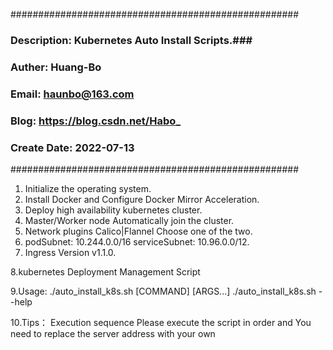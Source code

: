 ####################################################
### Description: Kubernetes Auto Install Scripts.###
### Auther: Huang-Bo                             ###
### Email: haunbo@163.com                        ###
### Blog: https://blog.csdn.net/Habo_            ###
### Create Date: 2022-07-13                      ###
####################################################
1. Initialize the operating system.
2. Install Docker and Configure Docker Mirror Acceleration.
3. Deploy high availability kubernetes cluster.
4. Master/Worker node Automatically join the cluster.
5. Network plugins  Calico|Flannel Choose one of the two.
6. podSubnet: 10.244.0.0/16   serviceSubnet: 10.96.0.0/12.
7. Ingress Version v1.1.0.

8.kubernetes Deployment Management Script

9.Usage:
./auto_install_k8s.sh [COMMAND] [ARGS...]
./auto_install_k8s.sh --help

10.Tips：
Execution sequence     Please execute the script in order and You need to replace the server address with your own 

